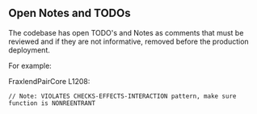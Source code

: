 ## Open Notes and TODOs

The codebase has open TODO's and Notes as comments that must be reviewed and if they are not informative, removed before the production deployment.

For example:

FraxlendPairCore L1208: 
    
    // Note: VIOLATES CHECKS-EFFECTS-INTERACTION pattern, make sure function is NONREENTRANT